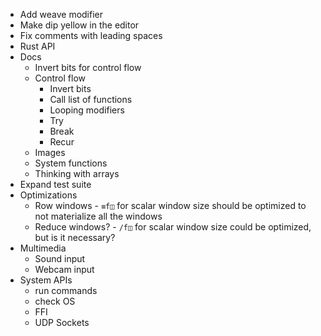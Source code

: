 - Add weave modifier
- Make dip yellow in the editor
- Fix comments with leading spaces
- Rust API
- Docs
  - Invert bits for control flow
  - Control flow
    - Invert bits
    - Call list of functions
    - Looping modifiers
    - Try
    - Break
    - Recur
  - Images
  - System functions
  - Thinking with arrays
- Expand test suite
- Optimizations
  - Row windows - `≡f◫` for scalar window size should be optimized to not materialize all the windows
  - Reduce windows? - `/f◫` for scalar window size could be optimized, but is it necessary?
- Multimedia
  - Sound input
  - Webcam input
- System APIs
  - run commands
  - check OS
  - FFI
  - UDP Sockets
